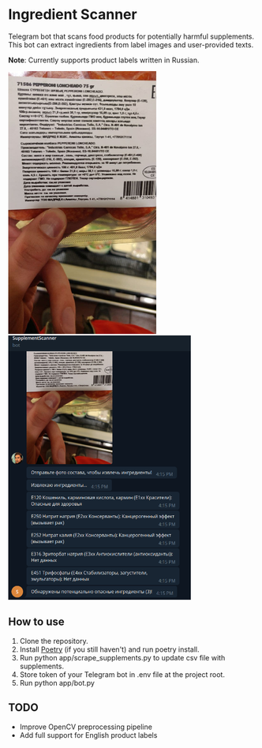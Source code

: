 # Ingredient Scanner

Telegram bot that scans food products for potentially harmful supplements.
This bot can extract ingredients from label images and user-provided texts.

**Note**: Currently supports product labels written in Russian.

<p float="left">
  <img src="assets/image_to_scan.jpg" width="300" />
  <img src="assets/scan_results.png" width="370" /> 
</p>

## How to use

1. Clone the repository.
2. Install [Poetry](https://github.com/python-poetry/poetry) (if you still haven't) and run poetry install.
3. Run python app/scrape_supplements.py to update csv file with supplements.
4. Store token of your Telegram bot in .env file at the project root.
5. Run python app/bot.py

## TODO

* Improve OpenCV preprocessing pipeline
* Add full support for English product labels